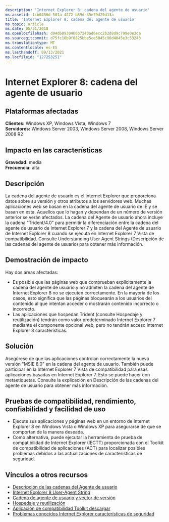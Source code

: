 ```yaml
---
description: 'Internet Explorer 8: cadena del agente de usuario'
ms.assetid: 1cb0456d-501a-4272-b89d-35e79d29d13a
title: 'Internet Explorer 8: cadena del agente de usuario'
ms.topic: article
ms.date: 05/31/2018
ms.openlocfilehash: d94d60930466b7243ad6ecc2b2d8d9c799e0e3da
ms.sourcegitcommit: d75fc10b9f0825bbe5ce5045c90d4045e3c53243
ms.translationtype: MT
ms.contentlocale: es-ES
ms.lasthandoff: 09/13/2021
ms.locfileid: "127253251"
---
```

# <a name="internet-explorer-8---user-agent-string"></a>Internet Explorer 8: cadena del agente de usuario

## <a name="affected-platforms"></a>Plataformas afectadas

 **Clientes:** Windows XP, Windows Vista, Windows 7  
**Servidores:** Windows Server 2003, Windows Server 2008, Windows Server 2008 R2  










## <a name="feature-impact"></a>Impacto en las características

**Gravedad:** media  
**Frecuencia:** alta  











## <a name="description"></a>Descripción

La cadena del agente de usuario es el Internet Explorer que proporciona datos sobre su versión y otros atributos a los servidores web. Muchas aplicaciones web se basan en la cadena del agente de usuario de IE y se basan en esta. Aquellos que lo hagan y dependan de un número de versión anterior se verán afectados. La cadena del Agente de usuario ahora incluye la cadena "Trident/4.0" para permitir la diferenciación entre la cadena del agente de usuario de Internet Explorer 7 y la cadena del Agente de usuario de Internet Explorer 8 cuando se ejecuta en Internet Explorer 7 Vista de compatibilidad. Consulte Understanding User Agent Strings (Descripción de las cadenas del agente de usuario) para obtener más información.

## <a name="manifestation-of-impact"></a>Demostración de impacto

Hay dos áreas afectadas:

-   Es posible que las páginas web que comprueban explícitamente la cadena del agente de usuario y no admiten la cadena del agente de Internet Explorer 8 no se ejecuten correctamente. En la mayoría de los casos, esto significa que las páginas bloquearán a los usuarios del contenido al que intentan acceder o mostrarán contenido incorrecto o incorrecto.
-   Las aplicaciones que hospedan Trident (consulte Hospedaje y reutilización) tendrán como valor predeterminado Internet Explorer 7 mediante el componente opcional web, pero no tendrán acceso Internet Explorer 8 características.

## <a name="solution"></a>Solución

Asegúrese de que las aplicaciones controlan correctamente la nueva versión "MSIE 8.0" en la cadena del agente de usuario. También puede participar en la Internet Explorer 7 Vista de compatibilidad para esas aplicaciones basadas en Internet Explorer 7. Esto se puede hacer con metaetiquetas. Consulte la explicación en Descripción de las cadenas del agente de usuario para obtener más información.

## <a name="compatibility-performance-reliability-and-usability-testing"></a>Pruebas de compatibilidad, rendimiento, confiabilidad y facilidad de uso

-   Ejecute sus aplicaciones y páginas web en un entorno de Internet Explorer 8 en Windows Vista o Windows XP para asegurarse de que se comportan de la manera deseada.
-   Como alternativa, puede ejecutar la herramienta de prueba de compatibilidad de Internet Explorer (IECTT) proporcionada con el Toolkit de compatibilidad de aplicaciones (ACT) para localizar posibles problemas debidos a las actualizaciones de características de seguridad.

## <a name="links-to-other-resources"></a>Vínculos a otros recursos

-   [Descripción de las cadenas del Agente de usuario](/previous-versions/windows/internet-explorer/ie-developer/compatibility/ms537503(v=vs.85))
-   [Internet Explorer 8 User-Agent String](/archive/blogs/ie/)
-   [Cadena de agente de usuario y vector de versión](https://archive.msdn.microsoft.com/ie8whitepapers)
-   [Hospedaje y reutilización](/previous-versions/windows/internet-explorer/ie-developer/platform-apis/aa752038(v=vs.85))
-   [Aplicación de compatibilidad Toolkit descargar](/windows-hardware/get-started/adk-install)
-   [Problemas conocidos Internet Explorer características de seguridad](/previous-versions/windows/it-pro/windows-7/cc722079(v=ws.10))

 

 
